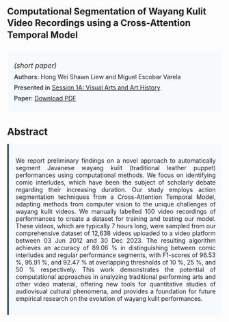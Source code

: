 
<style>    
    h2 {
        margin-top: 0;
        margin-bottom: 1.5rem;
        line-height: 1.3;
    }
    
    h3 {
        margin-top: 2rem;
        margin-bottom: 1rem;
        font-size: 1.4rem;
        font-weight:bold;
    }
    
    .metadata {
        background-color: #f7fafc;
        padding: 1rem;
        border-radius: 6px;
        margin-bottom: 2rem;
    }
    
    .metadata p {
        margin: 0.5rem 0;
    }
    
    .abstract {
        text-align: justify;
        padding: 1rem;
        background-color: #f7fafc;
        border-left: 4px solid #2c5282;
        border-radius: 0 6px 6px 0;
    }
    
    strong {
        color: #2d3748;
        font-weight: 600;
    }
</style>
<main role="main">
<h2>Computational Segmentation of Wayang Kulit Video Recordings using a Cross-Attention Temporal Model</h2>

<section class="metadata">
<p style='font-size:1rem'><i>(short paper)</i></p>
<p><strong>Authors:</strong> Hong Wei Shawn Liew and Miguel Escobar Varela</p>
<p><strong>Presented in</strong> <a href="/programme/#session1">Session 1A: Visual Arts and Art History</a></p>
<p><strong>Paper:</strong> <a href="https://ceur-ws.org/Vol-3558/paper141.pdf">Download PDF</a></p>
</section>

<section>
<h3>Abstract</h3>
<div class="abstract">
<p>We report preliminary findings on a novel approach to automatically segment Javanese wayang kulit (traditional leather puppet) performances using computational methods. We focus on identifying comic interludes, which have been the subject of scholarly debate regarding their increasing duration. Our study employs action segmentation techniques from a Cross-Attention Temporal Model, adapting methods from computer vision to the unique challenges of wayang kulit videos. We manually labelled 100 video recordings of performances to create a dataset for training and testing our model. These videos, which are typically 7 hours long, were sampled from our comprehensive dataset of 12,638 videos uploaded to a video platform between 03 Jun 2012 and 30 Dec 2023. The resulting algorithm achieves an accuracy of 89.06 %  in distinguishing between comic interludes and regular performance segments, with F1-scores of 96.53 %, 95.91 %, and 92.47 %  at overlapping thresholds of 10 %, 25 %, and 50 %  respectively. This work demonstrates the potential of computational approaches in analyzing traditional performing arts and other video material, offering new tools for quantitative studies of audiovisual cultural phenomena, and provides a foundation for future empirical research on the evolution of wayang kulit performances.</p>
</div>
</section>
</main>